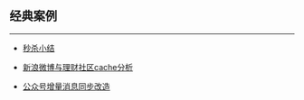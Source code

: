 ## 经典案例

---

* [秒杀小结](案例-秒杀小结.md)

* [新浪微博与理财社区cache分析](案例-微博与理财社区cache分析.md)

* [公众号增量消息同步改造](案例-公众号增量消息同步改造.md)








